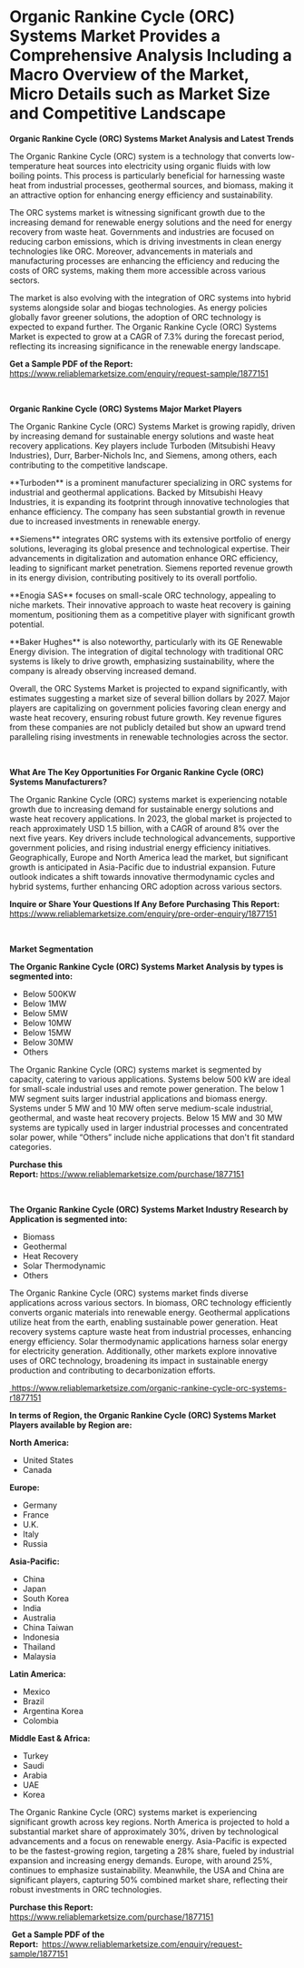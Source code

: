 <p><h1>Organic Rankine Cycle (ORC) Systems Market Provides a Comprehensive Analysis Including a Macro Overview of the Market, Micro Details such as Market Size and Competitive Landscape</h1></p><p><strong>Organic Rankine Cycle (ORC) Systems Market Analysis and Latest Trends</strong></p>
<p><p>The Organic Rankine Cycle (ORC) system is a technology that converts low-temperature heat sources into electricity using organic fluids with low boiling points. This process is particularly beneficial for harnessing waste heat from industrial processes, geothermal sources, and biomass, making it an attractive option for enhancing energy efficiency and sustainability.</p><p>The ORC systems market is witnessing significant growth due to the increasing demand for renewable energy solutions and the need for energy recovery from waste heat. Governments and industries are focused on reducing carbon emissions, which is driving investments in clean energy technologies like ORC. Moreover, advancements in materials and manufacturing processes are enhancing the efficiency and reducing the costs of ORC systems, making them more accessible across various sectors.</p><p>The market is also evolving with the integration of ORC systems into hybrid systems alongside solar and biogas technologies. As energy policies globally favor greener solutions, the adoption of ORC technology is expected to expand further. The Organic Rankine Cycle (ORC) Systems Market is expected to grow at a CAGR of 7.3% during the forecast period, reflecting its increasing significance in the renewable energy landscape.</p></p>
<p><strong>Get a Sample PDF of the Report:&nbsp;</strong> <a href="https://www.reliablemarketsize.com/enquiry/request-sample/1877151?utm_campaign=2468&utm_medium=2&utm_source=Github&utm_content=ia&utm_term=12042025&utm_id=organic-rankine-cycle-orc-systems">https://www.reliablemarketsize.com/enquiry/request-sample/1877151</a></p>
<p>&nbsp;</p>
<p><strong>Organic Rankine Cycle (ORC) Systems Major Market Players</strong></p>
<p><p>The Organic Rankine Cycle (ORC) Systems Market is growing rapidly, driven by increasing demand for sustainable energy solutions and waste heat recovery applications. Key players include Turboden (Mitsubishi Heavy Industries), Durr, Barber-Nichols Inc, and Siemens, among others, each contributing to the competitive landscape.</p><p>**Turboden** is a prominent manufacturer specializing in ORC systems for industrial and geothermal applications. Backed by Mitsubishi Heavy Industries, it is expanding its footprint through innovative technologies that enhance efficiency. The company has seen substantial growth in revenue due to increased investments in renewable energy.</p><p>**Siemens** integrates ORC systems with its extensive portfolio of energy solutions, leveraging its global presence and technological expertise. Their advancements in digitalization and automation enhance ORC efficiency, leading to significant market penetration. Siemens reported revenue growth in its energy division, contributing positively to its overall portfolio.</p><p>**Enogia SAS** focuses on small-scale ORC technology, appealing to niche markets. Their innovative approach to waste heat recovery is gaining momentum, positioning them as a competitive player with significant growth potential. </p><p>**Baker Hughes** is also noteworthy, particularly with its GE Renewable Energy division. The integration of digital technology with traditional ORC systems is likely to drive growth, emphasizing sustainability, where the company is already observing increased demand.</p><p>Overall, the ORC Systems Market is projected to expand significantly, with estimates suggesting a market size of several billion dollars by 2027. Major players are capitalizing on government policies favoring clean energy and waste heat recovery, ensuring robust future growth. Key revenue figures from these companies are not publicly detailed but show an upward trend paralleling rising investments in renewable technologies across the sector.</p></p>
<p>&nbsp;</p>
<p><strong>What Are The Key Opportunities For Organic Rankine Cycle (ORC) Systems Manufacturers?</strong></p>
<p><p>The Organic Rankine Cycle (ORC) systems market is experiencing notable growth due to increasing demand for sustainable energy solutions and waste heat recovery applications. In 2023, the global market is projected to reach approximately USD 1.5 billion, with a CAGR of around 8% over the next five years. Key drivers include technological advancements, supportive government policies, and rising industrial energy efficiency initiatives. Geographically, Europe and North America lead the market, but significant growth is anticipated in Asia-Pacific due to industrial expansion. Future outlook indicates a shift towards innovative thermodynamic cycles and hybrid systems, further enhancing ORC adoption across various sectors.</p></p>
<p><strong>Inquire or Share Your Questions If Any Before Purchasing This Report:</strong> <a href="https://www.reliablemarketsize.com/enquiry/pre-order-enquiry/1877151?utm_campaign=2468&utm_medium=2&utm_source=Github&utm_content=ia&utm_term=12042025&utm_id=organic-rankine-cycle-orc-systems">https://www.reliablemarketsize.com/enquiry/pre-order-enquiry/1877151</a></p>
<p>&nbsp;</p>
<p><strong>Market Segmentation</strong></p>
<p><strong>The Organic Rankine Cycle (ORC) Systems Market Analysis by types is segmented into:</strong></p>
<p><ul><li>Below 500KW</li><li>Below 1MW</li><li>Below 5MW</li><li>Below 10MW</li><li>Below 15MW</li><li>Below 30MW</li><li>Others</li></ul></p>
<p><p>The Organic Rankine Cycle (ORC) systems market is segmented by capacity, catering to various applications. Systems below 500 kW are ideal for small-scale industrial uses and remote power generation. The below 1 MW segment suits larger industrial applications and biomass energy. Systems under 5 MW and 10 MW often serve medium-scale industrial, geothermal, and waste heat recovery projects. Below 15 MW and 30 MW systems are typically used in larger industrial processes and concentrated solar power, while “Others” include niche applications that don't fit standard categories.</p></p>
<p><strong>Purchase this Report:&nbsp;</strong><a href="https://www.reliablemarketsize.com/purchase/1877151?utm_campaign=2468&utm_medium=2&utm_source=Github&utm_content=ia&utm_term=12042025&utm_id=organic-rankine-cycle-orc-systems">https://www.reliablemarketsize.com/purchase/1877151</a></p>
<p>&nbsp;</p>
<p><strong>The Organic Rankine Cycle (ORC) Systems Market Industry Research by Application is segmented into:</strong></p>
<p><ul><li>Biomass</li><li>Geothermal</li><li>Heat Recovery</li><li>Solar Thermodynamic</li><li>Others</li></ul></p>
<p><p>The Organic Rankine Cycle (ORC) systems market finds diverse applications across various sectors. In biomass, ORC technology efficiently converts organic materials into renewable energy. Geothermal applications utilize heat from the earth, enabling sustainable power generation. Heat recovery systems capture waste heat from industrial processes, enhancing energy efficiency. Solar thermodynamic applications harness solar energy for electricity generation. Additionally, other markets explore innovative uses of ORC technology, broadening its impact in sustainable energy production and contributing to decarbonization efforts.</p></p>
<p><a href="https://www.reliablemarketsize.com/organic-rankine-cycle-orc-systems-r1877151?utm_campaign=2468&utm_medium=2&utm_source=Github&utm_content=ia&utm_term=12042025&utm_id=organic-rankine-cycle-orc-systems">&nbsp;https://www.reliablemarketsize.com/organic-rankine-cycle-orc-systems-r1877151</a></p>
<p><strong>In terms of Region, the Organic Rankine Cycle (ORC) Systems Market Players available by Region are:</strong></p>
<p>
    <p> <strong> North America: </strong>
        <ul>
            <li>United States</li>
            <li>Canada</li>
        </ul>
        </p> 
    <p> <strong> Europe: </strong>
        <ul>
            <li>Germany</li>
            <li>France</li>
            <li>U.K.</li>
            <li>Italy</li>
            <li>Russia</li>
        </ul>
        </p> 
    <p> <strong> Asia-Pacific: </strong>
        <ul>
            <li>China</li>
            <li>Japan</li>
            <li>South Korea</li>
            <li>India</li>
            <li>Australia</li>
            <li>China Taiwan</li>
            <li>Indonesia</li>
            <li>Thailand</li>
            <li>Malaysia</li>
        </ul>
        </p> 
    <p> <strong> Latin America: </strong>
        <ul>
            <li>Mexico</li>
            <li>Brazil</li>
            <li>Argentina Korea</li>
            <li>Colombia</li>
        </ul>
        </p> 
    <p> <strong> Middle East & Africa: </strong>
        <ul>
            <li>Turkey</li>
            <li>Saudi</li>
            <li>Arabia</li>
            <li>UAE</li>
            <li>Korea</li>
        </ul>
    </p>
    </p>
<p><p>The Organic Rankine Cycle (ORC) systems market is experiencing significant growth across key regions. North America is projected to hold a substantial market share of approximately 30%, driven by technological advancements and a focus on renewable energy. Asia-Pacific is expected to be the fastest-growing region, targeting a 28% share, fueled by industrial expansion and increasing energy demands. Europe, with around 25%, continues to emphasize sustainability. Meanwhile, the USA and China are significant players, capturing 50% combined market share, reflecting their robust investments in ORC technologies.</p></p>
<p><strong>Purchase this Report: </strong><a href="https://www.reliablemarketsize.com/purchase/1877151?utm_campaign=2468&utm_medium=2&utm_source=Github&utm_content=ia&utm_term=12042025&utm_id=organic-rankine-cycle-orc-systems">https://www.reliablemarketsize.com/purchase/1877151</a></p>
<p>&nbsp;<strong>Get a Sample PDF of the Report:&nbsp;&nbsp;</strong><a href="https://www.reliablemarketsize.com/enquiry/request-sample/1877151?utm_campaign=2468&utm_medium=2&utm_source=Github&utm_content=ia&utm_term=12042025&utm_id=organic-rankine-cycle-orc-systems">https://www.reliablemarketsize.com/enquiry/request-sample/1877151</a></p>
<p><strong></strong></p>
<p><p></p><p></p><p></p></p>